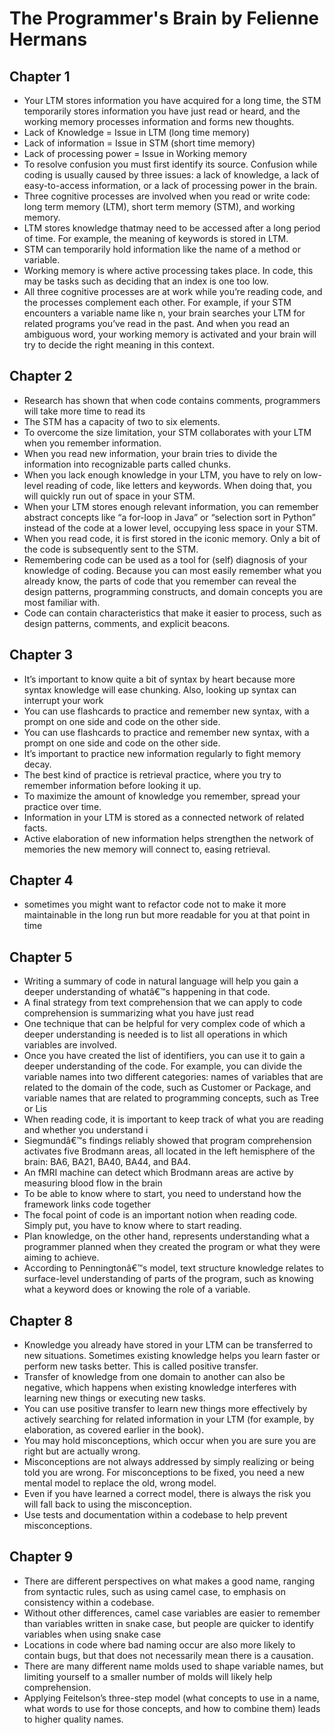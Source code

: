 
# The Programmer's Brain by Felienne Hermans

## Chapter 1
- Your LTM stores information you have acquired for a long time, the STM temporarily stores information you have just read or heard, and the working memory processes information and forms new thoughts.
- Lack of Knowledge = Issue in LTM (long time memory)
- Lack of information = Issue in STM (short time memory)
- Lack of processing power = Issue in Working memory
- To resolve confusion you must first identify its source. Confusion while coding is usually caused by three issues: a lack of knowledge, a lack of easy-to-access information, or a lack of processing power in the brain.
- Three cognitive processes are involved when you read or write code: long term memory (LTM), short term memory (STM), and working memory.
- LTM stores knowledge thatmay need to be accessed after a long period of time. For example, the meaning of keywords is stored in LTM.
- STM can temporarily hold information like the name of a method or variable.
- Working memory is where active processing takes place. In code, this may be tasks such as deciding that an index is one too low.
- All three cognitive processes are at work while you’re reading code, and the processes complement each other. For example, if your STM encounters a variable name like n, your brain searches your LTM for related programs you’ve read in the past. And when you read an ambiguous word, your working memory is activated and your brain will try to decide the right meaning in this context.

## Chapter 2
- Research has shown that when code contains comments, programmers will take more time to read its
- The STM has a capacity of two to six elements.
- To overcome the size limitation, your STM collaborates with your LTM when you remember information.
- When you read new information, your brain tries to divide the information into recognizable parts called chunks.
- When you lack enough knowledge in your LTM, you have to rely on low-level reading of code, like letters and keywords. When doing that, you will quickly run out of space in your STM.
- When your LTM stores enough relevant information, you can remember abstract concepts like “a for-loop in Java” or “selection sort in Python” instead of the code at a lower level, occupying less space in your STM.
- When you read code, it is first stored in the iconic memory. Only a bit of the code is subsequently sent to the STM.
- Remembering code can be used as a tool for (self) diagnosis of your knowledge of coding. Because you can most easily remember what you already know, the parts of code that you remember can reveal the design patterns, programming constructs, and domain concepts you are most familiar with.
- Code can contain characteristics that make it easier to process, such as design patterns, comments, and explicit beacons.

## Chapter 3
- It’s important to know quite a bit of syntax by heart because more syntax knowledge will ease chunking. Also, looking up syntax can interrupt your work
- You can use flashcards to practice and remember new syntax, with a prompt on one side and code on the other side.
- You can use flashcards to practice and remember new syntax, with a prompt on one side and code on the other side.
- It’s important to practice new information regularly to fight memory decay.
- The best kind of practice is retrieval practice, where you try to remember information before looking it up.
- To maximize the amount of knowledge you remember, spread your practice over time.
- Information in your LTM is stored as a connected network of related facts.
- Active elaboration of new information helps strengthen the network of memories the new memory will connect to, easing retrieval.

## Chapter 4
- sometimes you might want to refactor code not to make it more maintainable in the long run but more readable for you at that point in time

## Chapter 5
- Writing a summary of code in natural language will help you gain a deeper understanding of whatâ€™s happening in that code.
- A final strategy from text comprehension that we can apply to code comprehension is summarizing what you have just read
- One technique that can be helpful for very complex code of which a deeper understanding is needed is to list all operations in which variables are involved.
- Once you have created the list of identifiers, you can use it to gain a deeper understanding of the code. For example, you can divide the variable names into two different categories: names of variables that are related to the domain of the code, such as Customer or Package, and variable names that are related to programming concepts, such as Tree or Lis
- When reading code, it is important to keep track of what you are reading and whether you understand i
- Siegmundâ€™s findings reliably showed that program comprehension activates five Brodmann areas, all located in the left hemisphere of the brain: BA6, BA21, BA40, BA44, and BA4.
- An fMRI machine can detect which Brodmann areas are active by measuring blood flow in the brain
- To be able to know where to start, you need to understand how the framework links code together
- The focal point of code is an important notion when reading code. Simply put, you have to know where to start reading.
- Plan knowledge, on the other hand, represents understanding what a programmer planned when they created the program or what they were aiming to achieve.
- According to Penningtonâ€™s model, text structure knowledge relates to surface-level understanding of parts of the program, such as knowing what a keyword does or knowing the role of a variable.

## Chapter 8
- Knowledge you already have stored in your LTM can be transferred to new situations. Sometimes existing knowledge helps you learn faster or perform new tasks better. This is called positive transfer.
- Transfer of knowledge from one domain to another can also be negative, which happens when existing knowledge interferes with learning new things or executing new tasks.
- You can use positive transfer to learn new things more effectively by actively searching for related information in your LTM (for example, by elaboration, as covered earlier in the book).
- You may hold misconceptions, which occur when you are sure you are right but are actually wrong.
- Misconceptions are not always addressed by simply realizing or being told you are wrong. For misconceptions to be fixed, you need a new mental model to replace the old, wrong model.
- Even if you have learned a correct model, there is always the risk you will fall back to using the misconception.
- Use tests and documentation within a codebase to help prevent misconceptions.

## Chapter 9
- There are different perspectives on what makes a good name, ranging from syntactic rules, such as using camel case, to emphasis on consistency within a codebase.
- Without other differences, camel case variables are easier to remember than variables written in snake case, but people are quicker to identify variables when using snake case
- Locations in code where bad naming occur are also more likely to contain bugs, but that does not necessarily mean there is a causation.
- There are many different name molds used to shape variable names, but limiting yourself to a smaller number of molds will likely help comprehension.
- Applying Feitelson’s three-step model (what concepts to use in a name, what words to use for those concepts, and how to combine them) leads to higher quality names.

